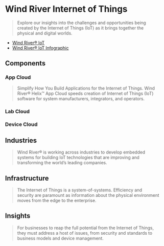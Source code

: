 # Wind River Internet of Things

> Explore our insights into the challenges and opportunities being created by the Internet of Things (IoT) as it brings together the physical and digital worlds.

- [Wind River® IoT](http://www.windriver.com/iot/)
- [Wind River® IoT Infographic](http://www.windriver.com/iot/Wind-River-IoT-infographic.pdf)

## Components

### App Cloud

> Simplify How You Build Applications for the Internet of Things. Wind River® Helix™ App Cloud speeds creation of Internet of Things (IoT) software for system manufacturers, integrators, and operators.

[](http://www.windriver.com/announces/helix-cloud/app-cloud/)

### Lab Cloud

### Device Cloud

## Industries

> Wind River® is working across industries to develop embedded systems for building IoT technologies that are improving and transforming the world’s leading companies.

## Infrastructure

> The Internet of Things is a system-of-systems. Efficiency and security are paramount as information about the physical environment moves from the edge to the enterprise.

## Insights

> For businesses to reap the full potential from the Internet of Things, they must address a host of issues, from security and standards to business models and device management.

